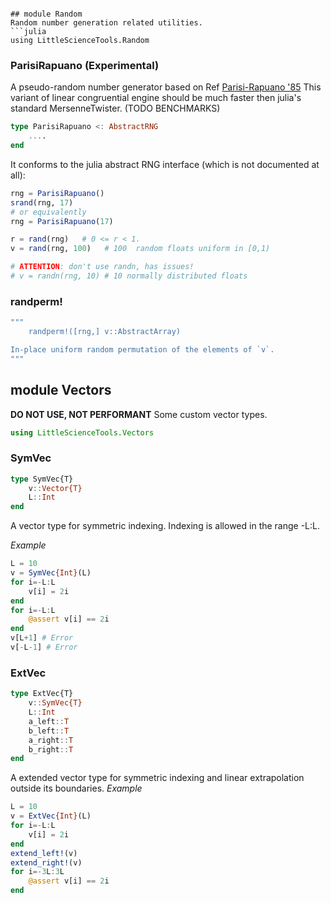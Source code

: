 ```

## module Random
Random number generation related utilities.
```julia
using LittleScienceTools.Random
```
### ParisiRapuano (Experimental)
A pseudo-random number generator based on Ref [Parisi-Rapuano '85](http://www.sciencedirect.com/science/article/pii/0370269385906707)
This variant of linear congruential engine should be much faster then julia's standard MersenneTwister.
(TODO BENCHMARKS)
```julia
type ParisiRapuano <: AbstractRNG
    ....
end
```
It conforms to the julia abstract RNG interface (which is not documented at all):
```julia
rng = ParisiRapuano()
srand(rng, 17)
# or equivalently
rng = ParisiRapuano(17)

r = rand(rng)   # 0 <= r < 1.
v = rand(rng, 100)   # 100  random floats uniform in [0,1)

# ATTENTION: don't use randn, has issues!
# v = randn(rng, 10) # 10 normally distributed floats
```

### randperm!
```julia
"""
    randperm!([rng,] v::AbstractArray)

In-place uniform random permutation of the elements of `v`.
"""
```

## module Vectors
**DO NOT USE, NOT PERFORMANT** Some custom vector types.
```julia
using LittleScienceTools.Vectors
```
### SymVec
```julia
type SymVec{T}
    v::Vector{T}
    L::Int
end
```
A vector type for symmetric indexing. Indexing is allowed in the range -L:L.

*Example*
```julia
L = 10
v = SymVec{Int}(L)
for i=-L:L
    v[i] = 2i
end
for i=-L:L
    @assert v[i] == 2i
end
v[L+1] # Error
v[-L-1] # Error
```

### ExtVec
```julia
type ExtVec{T}
    v::SymVec{T}
    L::Int
    a_left::T
    b_left::T
    a_right::T
    b_right::T
end
```

A extended vector type for symmetric indexing and linear extrapolation outside
its boundaries.
*Example*
```julia
L = 10
v = ExtVec{Int}(L)
for i=-L:L
    v[i] = 2i
end
extend_left!(v)
extend_right!(v)
for i=-3L:3L
    @assert v[i] == 2i
end
```
